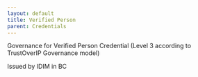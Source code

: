 ```yaml
---
layout: default
title: Verified Person
parent: Credentials
---
```


Governance for Verified Person Credential (Level 3 according to TrustOverIP Governance model)

Issued by IDIM in BC
